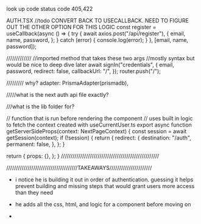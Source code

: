 look up code status code 405,422

AUTH.TSX
//todo CONVERT BACK TO USECALLBACK. NEED TO FIGURE OUT THE OTHER OPTION FOR THIS LOGIC
const register = useCallback(async () => {
try {
await axios.post("/api/register"),
{
email,
name,
password,
};
} catch (error) {
console.log(error);
}
}, [email, name, password]);

/////////////
//imported method that takes these two args
//mostly syntax but would be nice to deep dive later
await signIn("credentials", {
email,
password,
redirect: false,
callbackUrl: "/",
});
router.push("/");

/////////
why?
adapter: PrismaAdapter(prismadb),

/////what is the next auth api file exactly?

///what is the lib folder for?

// function that is run before rendering the component
// uses built in logic to fetch the context created with useCurrentUser.ts
export async function getServerSideProps(context: NextPageContext) {
const session = await getSession(context);
if (!session) {
return {
redirect: {
destination: "/auth",
permanent: false,
},
};
}

return {
props: {},
};
}
///////////////////////////////////////////////////

/////////////////////////////////////TAKEAWAYS//////////////////////

- i notice he is building it out in order of authentication. guessing it helps prevent building and missing steps that would grant users more access than they need

- he adds all the css, html, and logic for a component before moving on

-
